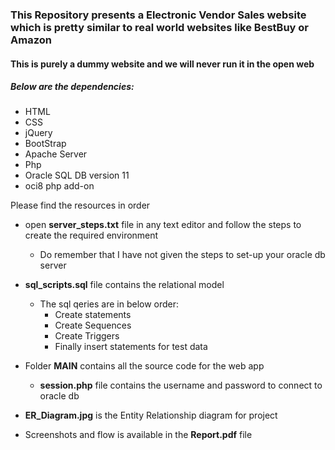 ### This Repository presents a Electronic Vendor Sales website which is pretty similar to real world websites like BestBuy or Amazon
#### This is purely a dummy website and we will **never** run it in the open web

##### Below are the dependencies:

* HTML
* CSS
* jQuery
* BootStrap
* Apache Server
* Php
* Oracle SQL DB version 11
* oci8 php add-on

Please find the resources in order

* open **server_steps.txt** file in any text editor and follow the steps to create the required environment
	* Do remember that I have not given the steps to set-up your oracle db server
    
* **sql_scripts.sql** file contains the relational model
	* The sql qeries are in below order:
		* Create statements
		* Create Sequences
		* Create Triggers
		* Finally insert statements for test data

* Folder **MAIN** contains all the source code for the web app
	* **session.php** file contains the username and password to connect to oracle db

* **ER_Diagram.jpg** is the Entity Relationship diagram for project

* Screenshots and flow is available in the **Report.pdf** file
